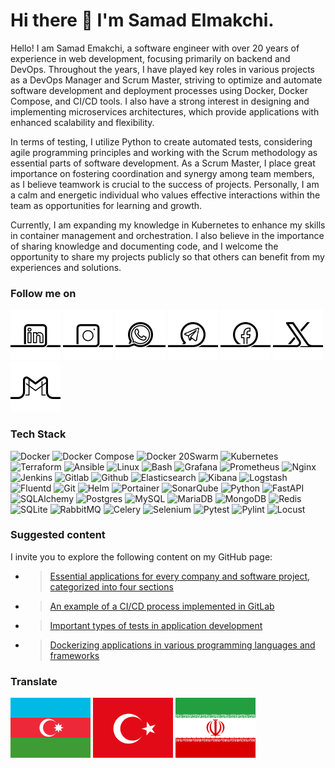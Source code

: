 # Hi there 👋 I'm Samad Elmakchi.

Hello! I am Samad Emakchi, a software engineer with over 20 years of experience in web development, focusing primarily on backend and DevOps. Throughout the years, I have played key roles in various projects as a DevOps Manager and Scrum Master, striving to optimize and automate software development and deployment processes using Docker, Docker Compose, and CI/CD tools. I also have a strong interest in designing and implementing microservices architectures, which provide applications with enhanced scalability and flexibility.

In terms of testing, I utilize Python to create automated tests, considering agile programming principles and working with the Scrum methodology as essential parts of software development. As a Scrum Master, I place great importance on fostering coordination and synergy among team members, as I believe teamwork is crucial to the success of projects. Personally, I am a calm and energetic individual who values effective interactions within the team as opportunities for learning and growth.

Currently, I am expanding my knowledge in Kubernetes to enhance my skills in container management and orchestration. I also believe in the importance of sharing knowledge and documenting code, and I welcome the opportunity to share my projects publicly so that others can benefit from my experiences and solutions.

<!-- ~~~~~~~~~~~~~~~~~~~~~~~~~~~~~~~~~~~~~~~~~~~~~~~~~~~~~~~~~~~~~~~~~~~~~~~~~~~~~~~~~~~~~~~~~~~~~~~~~~~~~~~~~~~~~~~~~~~~~~~~~~~~~~~~~~~~~~~~~~~~~~~~~~~~~~~  -->

[01]: https://www.linkedin.com/in/samad-elmakchi
[02]: https://www.instagram.com/samad.elmakchi
[03]: https://wa.me/989141189645
[04]: https://t.me/samadelmakchi
[05]: https://x.com/elmakchi
[06]: https://facebook.com/samad.elmakchi
[07]: mailto:samad.elmakchi@gmail.com
[10]: https://gitlab.com/samadelmakchi
[11]: https://github.com/samadelmakchi

[1.01]: social/linkedin.png (LinkedIn)
[1.02]: social/instagram.png (Instagram)
[1.03]: social/whatsapp.png (WhatsApp)
[1.04]: social/telegram.png (Telegram)
[1.05]: social/x.png (X)
[1.06]: social/facebook.png (Facebook)
[1.07]: social/gmail.png (Gmail)
[1.08]: social/pinterest.png (Pinterest)
[1.09]: social/youtube.png (Youtube)
[1.10]: social/gitlab.png (Gitlab)
[1.11]: social/github.png (Github)

### Follow me on
[![1.01]][01] [![1.02]][02] [![1.03]][03] [![1.04]][04] [![1.06]][06] [![1.05]][05] [![1.07]][07]


<!-- ~~~~~~~~~~~~~~~~~~~~~~~~~~~~~~~~~~~~~~~~~~~~~~~~~~~~~~~~~~~~~~~~~~~~~~~~~~~~~~~~~~~~~~~~~~~~~~~~~~~~~~~~~~~~~~~~~~~~~~~~~~~~~~~~~~~~~~~~~~~~~~~~~~~~~~~  -->
### Tech Stack
![Docker](https://img.shields.io/badge/docker-%230db7ed.svg?style=for-the-badge&logo=docker&logoColor=white) 
![Docker Compose](https://img.shields.io/badge/Docker%20Compose-2496ED?style=for-the-badge&logo=docker&logoColor=white) 
![Docker 20Swarm](https://img.shields.io/badge/Docker%20Swarm-%230db7ed?style=for-the-badge&logo=docker&logoColor=white) 
![Kubernetes](https://img.shields.io/badge/kubernetes-%23326ce5.svg?style=for-the-badge&logo=kubernetes&logoColor=white) 
![Terraform](https://img.shields.io/badge/terraform-%235835CC.svg?style=for-the-badge&logo=terraform&logoColor=white) 
![Ansible](https://img.shields.io/badge/ansible-%231A1918.svg?style=for-the-badge&logo=ansible&logoColor=white) 
![Linux](https://img.shields.io/badge/Linux-FCC624?style=for-the-badge&logo=linux&logoColor=white) 
![Bash](https://img.shields.io/badge/Bash-4EAA25?style=for-the-badge&logo=gnubash&logoColor=white) 
![Grafana](https://img.shields.io/badge/Grafana-F46800?style=for-the-badge&logo=Grafana&logoColor=white) 
![Prometheus](https://img.shields.io/badge/Prometheus-%23E6522C?style=for-the-badge&logo=prometheus&logoColor=white) 
![Nginx](https://img.shields.io/badge/Nginx-%23009639.svg?style=for-the-badge&logo=nginx&logoColor=white) 
![Jenkins](https://img.shields.io/badge/Jenkins-%232C5263.svg?style=for-the-badge&logo=jenkins&logoColor=white) 
![Gitlab](https://img.shields.io/badge/Gitlab-da4127?style=for-the-badge&logo=gitlab&logoColor=white) 
![Github](https://img.shields.io/badge/Github-000000?style=for-the-badge&logo=github&logoColor=white) 
![Elasticsearch](https://img.shields.io/badge/-ElasticSearch-005571?style=for-the-badge&logo=elasticsearch&logoColor=white) 
![Kibana](https://img.shields.io/badge/Kibana-005571?style=for-the-badge&logo=Kibana&logoColor=white) 
![Logstash](https://img.shields.io/badge/-Logstash-A9A9A9?style=for-the-badge&logo=Logstash&logoColor=white) 
![Fluentd](https://img.shields.io/badge/Fluentd-0E83C8?style=for-the-badge&logo=fluentd&logoColor=white) 
![Git](https://img.shields.io/badge/Git-e84d31?style=for-the-badge&logo=git&logoColor=white) 
![Helm](https://img.shields.io/badge/Helm-0F1689?style=for-the-badge&logo=helm&logoColor=white) 
![Portainer](https://img.shields.io/badge/Portainer-13b8f1?style=for-the-badge&logo=Portainer&logoColor=white) 
![SonarQube](https://img.shields.io/badge/SonarQube-499cd2?style=for-the-badge&logo=SonarQube&logoColor=white) 
![Python](https://img.shields.io/badge/python-3670A0?style=for-the-badge&logo=python&logoColor=white) 
![FastAPI](https://img.shields.io/badge/FastAPI-005571?style=for-the-badge&logo=fastapi&logoColor=white) 
![SQLAlchemy](https://img.shields.io/badge/SQLAlchemy-306998?style=for-the-badge&logo=python&logoColor=white) 
![Postgres](https://img.shields.io/badge/postgres-%23316192.svg?style=for-the-badge&logo=postgresql&logoColor=white) 
![MySQL](https://img.shields.io/badge/mysql-%2300f.svg?style=for-the-badge&logo=mysql&logoColor=white) 
![MariaDB](https://img.shields.io/badge/MariaDB-003545?style=for-the-badge&logo=mariadb&logoColor=white) 
![MongoDB](https://img.shields.io/badge/MongoDB-%234ea94b.svg?style=for-the-badge&logo=mongodb&logoColor=white) 
![Redis](https://img.shields.io/badge/redis-%23DD0031.svg?style=for-the-badge&logo=redis&logoColor=white) 
![SQLite](https://img.shields.io/badge/SQLite-003B57?style=for-the-badge&logo=sqlite&logoColor=white) 
![RabbitMQ](https://img.shields.io/badge/-RabbitMQ-FF6600?style=for-the-badge&logo=rabbitmq&logoColor=white) 
![Celery](https://img.shields.io/badge/Celery-37814A?style=for-the-badge&logo=Celery&logoColor=white) 
![Selenium](https://img.shields.io/badge/-selenium-CB02A?style=for-the-badge&logo=selenium&logoColor=white) 
![Pytest](https://img.shields.io/badge/Pytest-0A9EDC?style=for-the-badge&logo=pytest&logoColor=white) 
![Pylint](https://img.shields.io/badge/Pylint-4930bd?style=for-the-badge&logo=python&logoColor=white) 
![Locust](https://img.shields.io/badge/Locust-b8ee4b?style=for-the-badge&logo=python&logoColor=white) 

<!-- ~~~~~~~~~~~~~~~~~~~~~~~~~~~~~~~~~~~~~~~~~~~~~~~~~~~~~~~~~~~~~~~~~~~~~~~~~~~~~~~~~~~~~~~~~~~~~~~~~~~~~~~~~~~~~~~~~~~~~~~~~~~~~~~~~~~~~~~~~~~~~~~~~~~~~~~  -->
[a01]: https://github.com/samadelmakchi/docker
[a02]: https://github.com/samadelmakchi/cicd
[a03]: https://github.com/samadelmakchi/testing
[a04]: https://github.com/samadelmakchi/dockerize
[a05]: https://github.com/samadelmakchi/fastapi

### Suggested content
I invite you to explore the following content on my GitHub page:
- > [Essential applications for every company and software project, categorized into four sections][a01]
- > [An example of a CI/CD process implemented in GitLab][a02]
- > [Important types of tests in application development][a03]
- > [Dockerizing applications in various programming languages and frameworks][a04]

<!-- ~~~~~~~~~~~~~~~~~~~~~~~~~~~~~~~~~~~~~~~~~~~~~~~~~~~~~~~~~~~~~~~~~~~~~~~~~~~~~~~~~~~~~~~~~~~~~~~~~~~~~~~~~~~~~~~~~~~~~~~~~~~~~~~~~~~~~~~~~~~~~~~~~~~~~~~  -->

[z01]: README.md
[z02]: README-az.md
[z03]: README-tr.md
[z04]: README-ar.md
[z05]: README-fa.md
[z06]: README-de.md
[z07]: README-nl.md
[z08]: README-fr.md
[z09]: README-dk.md
[z11]: README-ru.md
[z12]: README-es.md
[z13]: README-se.md
[z14]: README-no.md
[z15]: README-it.md

[1.z01]: flag/en.svg (English)
[1.z02]: flag/az.svg (Azərbaycani)
[1.z03]: flag/tr.svg (Türkisch)
[1.z04]: flag/ar.svg (العربي)
[1.z05]: flag/fa.svg (فارسی)
[1.z06]: flag/de.svg (Deutsch)
[1.z07]: flag/nl.svg (Nederlands)
[1.z08]: flag/fr.svg (Français)
[1.z09]: flag/dk.svg (Dansk sprog - دانمارکی)
[1.z10]: flag/fi.svg (Suomen kieli - فنلاندی)
[1.z11]: flag/ru.svg (Pу́сский язы́к - روسی)
[1.z12]: flag/es.svg (Español - اسپانیایی)
[1.z13]: flag/se.svg (Svenska - سوئدی)
[1.z14]: flag/no.svg (Norsk - نروژی)
[1.z15]: flag/it.svg (Italiano - ایتالیایی)

### Translate
[![1.z02]][z02] [![1.z03]][z03] [![1.z05]][z05] 


<!-- ~~~~~~~~~~~~~~~~~~~~~~~~~~~~~~~~~~~~~~~~~~~~~~~~~~~~~~~~~~~~~~~~~~~~~~~~~~~~~~~~~~~~~~~~~~~~~~~~~~~~~~~~~~~~~~~~~~~~~~~~~~~~~~~~~~~~~~~~~~~~~~~~~~~~~~~  -->